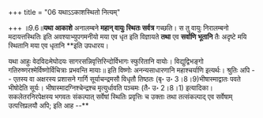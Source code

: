 +++
title = "06 यथाऽऽकाशस्थितो नित्यम्"

+++
॥9.6॥**यथा आकाशे** अनालम्बने **महान् वायुः स्थितः सर्वत्र** गच्छति। स
तु वायुः निरालम्बनो मदायत्तस्थितिः इति अवश्याभ्युपगमनीयो मया एव धृत इति
विज्ञायते **तथा** एव **सर्वाणि भूतानि** तैः अदृष्टे मयि स्थितानि मया एव
धृतानि **इति उपधारय।  
  
यथा आहुः वेदविदःमेघोदयः सागरसन्निवृत्तिरिन्दोर्विभागः स्फुरितानि वायोः।
विद्युद्विभङ्गो गतिरुष्णरश्मेर्विष्णोर्विचित्राः प्रभवन्ति मायाः॥ इति
विष्णोः अनन्यसाधारणानि महाश्चर्याणि इत्यर्थः। श्रुतिः अपि -- एतस्य वा
अक्षरस्य प्रशासने गार्गि सूर्याचन्द्रमसौ विधृतौ तिष्ठतः (बृ॰ उ॰
3।8।9)भीषास्माद्वातः पवते भीषोदेति सूर्यः। भीषास्मादग्निश्चेन्द्रश्च
मृत्युर्धावति पञ्चमः (तै॰ उ॰ 2।8।1) इत्यादिका। सकलेतरनिरपेक्षस्य भगवतः
संकल्पात् सर्वेषां स्थितिः प्रवृत्तिः च उक्ताः तथा तत्संकल्पाद् एव
सर्वेषाम् उत्पत्तिप्रलयौ अपि; इति आह --**
